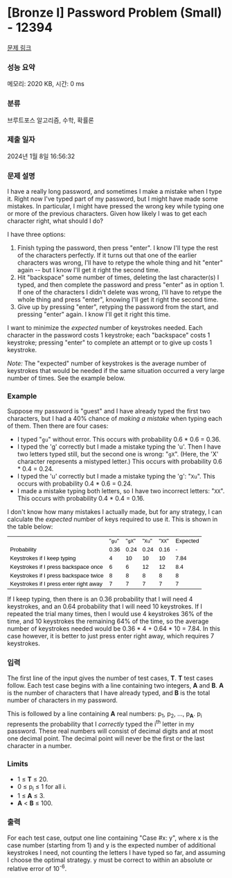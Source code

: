 # [Bronze I] Password Problem (Small) - 12394 

[문제 링크](https://www.acmicpc.net/problem/12394) 

### 성능 요약

메모리: 2020 KB, 시간: 0 ms

### 분류

브루트포스 알고리즘, 수학, 확률론

### 제출 일자

2024년 1월 8일 16:56:32

### 문제 설명

<p>I have a really long password, and sometimes I make a mistake when I type it. Right now I've typed part of my password, but I might have made some mistakes. In particular, I might have pressed the wrong key while typing one or more of the previous characters. Given how likely I was to get each character right, what should I do?</p>

<p>I have three options:</p>

<ol>
	<li>Finish typing the password, then press "enter". I know I'll type the rest of the characters perfectly. If it turns out that one of the earlier characters was wrong, I'll have to retype the whole thing and hit "enter" again -- but I know I'll get it right the second time.</li>
	<li>Hit "backspace" some number of times, deleting the last character(s) I typed, and then complete the password and press "enter" as in option 1. If one of the characters I didn't delete was wrong, I'll have to retype the whole thing and press "enter", knowing I'll get it right the second time.</li>
	<li>Give up by pressing "enter", retyping the password from the start, and pressing "enter" again. I know I'll get it right this time.</li>
</ol>

<p> </p>

<p>I want to minimize the <em>expected</em> number of keystrokes needed. Each character in the password costs 1 keystroke; each "backspace" costs 1 keystroke; pressing "enter" to complete an attempt or to give up costs 1 keystroke.</p>

<p><em>Note:</em> The "expected" number of keystrokes is the average number of keystrokes that would be needed if the same situation occurred a very large number of times. See the example below.</p>

<h3>Example</h3>

<p>Suppose my password is "guest" and I have already typed the first two characters, but I had a 40% chance of <em>making a mistake</em> when typing each of them. Then there are four cases:</p>

<ul>
	<li>I typed "<code>gu</code>" without error. This occurs with probability 0.6 * 0.6 = 0.36.</li>
	<li>I typed the 'g' correctly but I made a mistake typing the 'u'. Then I have two letters typed still, but the second one is wrong: "<code>gX</code>". (Here, the 'X' character represents a mistyped letter.) This occurs with probability 0.6 * 0.4 = 0.24.</li>
	<li>I typed the 'u' correctly but I made a mistake typing the 'g': "<code>Xu</code>". This occurs with probability 0.4 * 0.6 = 0.24.</li>
	<li>I made a mistake typing both letters, so I have two incorrect letters: "<code>XX</code>". This occurs with probability 0.4 * 0.4 = 0.16.</li>
</ul>

<p> </p>

<p>I don't know how many mistakes I actually made, but for any strategy, I can calculate the <em>expected</em> number of keys required to use it. This is shown in the table below:</p>

<p> </p>

<table cellspacing="0" style="border-collapse:collapse; border-width:0pt; color:#000000; font-family:arial,sans-serif; font-size:small; margin:0px; padding:0px; vertical-align:top">
	<tbody>
		<tr>
			<td style="vertical-align:top"> </td>
			<td style="vertical-align:top">"<code>gu</code>"   </td>
			<td style="vertical-align:top">"<code>gX</code>"   </td>
			<td style="vertical-align:top">"<code>Xu</code>"   </td>
			<td style="vertical-align:top">"<code>XX</code>"   </td>
			<td style="vertical-align:top">Expected</td>
		</tr>
		<tr>
			<td style="vertical-align:top">Probability</td>
			<td style="vertical-align:top">0.36</td>
			<td style="vertical-align:top">0.24</td>
			<td style="vertical-align:top">0.24</td>
			<td style="vertical-align:top">0.16</td>
			<td style="vertical-align:top">-</td>
		</tr>
		<tr>
			<td style="vertical-align:top">Keystrokes if I keep typing</td>
			<td style="vertical-align:top">4</td>
			<td style="vertical-align:top">10</td>
			<td style="vertical-align:top">10</td>
			<td style="vertical-align:top">10</td>
			<td style="vertical-align:top">7.84</td>
		</tr>
		<tr>
			<td style="vertical-align:top">Keystrokes if I press backspace once</td>
			<td style="vertical-align:top">6</td>
			<td style="vertical-align:top">6</td>
			<td style="vertical-align:top">12</td>
			<td style="vertical-align:top">12</td>
			<td style="vertical-align:top">8.4</td>
		</tr>
		<tr>
			<td style="vertical-align:top">Keystrokes if I press backspace twice  </td>
			<td style="vertical-align:top">8</td>
			<td style="vertical-align:top">8</td>
			<td style="vertical-align:top">8</td>
			<td style="vertical-align:top">8</td>
			<td style="vertical-align:top">8</td>
		</tr>
		<tr>
			<td style="vertical-align:top">Keystrokes if I press enter right away</td>
			<td style="vertical-align:top">7</td>
			<td style="vertical-align:top">7</td>
			<td style="vertical-align:top">7</td>
			<td style="vertical-align:top">7</td>
			<td style="vertical-align:top">7</td>
		</tr>
	</tbody>
</table>

<p> </p>

<p>If I keep typing, then there is an 0.36 probability that I will need 4 keystrokes, and an 0.64 probability that I will need 10 keystrokes. If I repeated the trial many times, then I would use 4 keystrokes 36% of the time, and 10 keystrokes the remaining 64% of the time, so the average number of keystrokes needed would be 0.36 * 4 + 0.64 * 10 = 7.84. In this case however, it is better to just press enter right away, which requires 7 keystrokes.</p>

### 입력 

 <p>The first line of the input gives the number of test cases, <strong>T</strong>. <strong>T</strong> test cases follow. Each test case begins with a line containing two integers, <strong>A</strong> and <strong>B</strong>. <strong>A</strong> is the number of characters that I have already typed, and <strong>B</strong> is the total number of characters in my password.</p>

<p>This is followed by a line containing <strong>A</strong> real numbers: p<sub>1</sub>, p<sub>2</sub>, ..., p<sub><strong>A</strong></sub>. p<sub>i</sub> represents the probability that I <em>correctly</em> typed the i<sup>th</sup> letter in my password. These real numbers will consist of decimal digits and at most one decimal point. The decimal point will never be the first or the last character in a number.</p>

<h3>Limits</h3>

<ul>
	<li>1 ≤ <strong>T</strong> ≤ 20.</li>
	<li>0 ≤ p<sub>i</sub> ≤ 1 for all i.</li>
	<li>1 ≤ <strong>A</strong> ≤ 3.</li>
	<li><strong>A</strong> < <strong>B</strong> ≤ 100.</li>
</ul>

### 출력 

 <p>For each test case, output one line containing "Case #x: y", where x is the case number (starting from 1) and y is the expected number of additional keystrokes I need, not counting the letters I have typed so far, and assuming I choose the optimal strategy. y must be correct to within an absolute or relative error of 10<sup>-6</sup>.</p>

